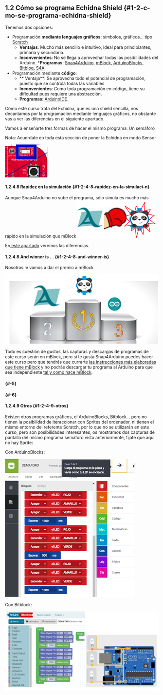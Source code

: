 ## 1.2 Cómo se programa Echidna Shield {#1-2-c-mo-se-programa-echidna-shield}

Tenemos dos opciones:

*   Programación **mediante lenguajes gráficos**: símbolos, gráficos… tipo [Scratch](https://scratch.mit.edu)
    *   **Ventajas**: Mucho más sencillo e intuitivo, ideal para principiantes, primaria y secundaria.
    *   **Inconvenientes**: No se llega a aprovechar todas las posibilidades del Arduino. 
    ***Programas**: [Snap4Arduino](http://snap4arduino.rocks), [mBlock](http://www.mblock.cc), [ArduinoBlocks,](http://www.arduinoblocks.com) [Bitbloq](http://bitbloq.bq.com), [S4A](http://s4a.cat) 
*   Programación mediante **código**:
    *  ** Ventaja**: Se aprovecha todo el potencial de programación, puesto que se controla todas las variables
    *   **Inconvenientes**: Como toda programación en código, tiene su dificultad pues requiere una abstracción.
    *   **Programas**: [ArduinoIDE](https://www.google.com/url?q=https://www.arduino.cc/en/Main/Software&sa=D&ust=1513946282806000&usg=AFQjCNExOvtkBbrZbOR3YVDNnp8QfwtQIQ).

Cómo este curso trata del Echidna, que es una shield sencilla, nos decantamos por la programación mediante lenguajes gráficos, no obstante vas a ver las diferencias en el siguiente apartado.

Vamos a enseñarte tres formas de hacer el mismo programa: Un semáforo

Nota: Acuerdate en toda esta sección de poner la Echidna en modo Sensor

![](/images/image4.png)






















#### 1.2.4.8 Rapidez en la simulación {#1-2-4-8-rapidez-en-la-simulaci-n}

Aunque Snap4Arduino no sube el programa, sólo simula es mucho más rápido en la simulación que mBlock![](/images/image19.png)

En[ este apartado](../3_entradas_de_echidna/33_joystick.md#3-3-1-telesketch) veremos las diferencias.

#### 1.2.4.8 And winner is … {#1-2-4-8-and-winner-is}

Nosotros le vamos a dar el premio a mBlock

![](/images/image79.png)

Todo es cuestión de gustos, las capturas y descargas de programas de este curso serán en mBlock, pero si te gusta Snap4Arduino puedes hacer este curso pero que tendrás que currarte [las instrucciones más elaboradas que tiene mBlock](#1-2-4-1-instrucciones-espec-ficas-para-arduino) y no podrás descargar tu programa al Arduino para que sea independiente [tal y como hace mBlock](#1-2-4-7-subir-a-arduino).

####  {#-5}

####  {#-6}

#### 1.2.4.9 Otros {#1-2-4-9-otros}

Existen otros programas gráficos, el ArduinoBlocks, Bitblock… pero no tienen la posibilidad de iteraccionar con Sprites del ordenador, ni tienen el mismo entorno del referente Scratch, por lo que no se utilizarán en este curso, pero son posibilidades interesantes, os mostramos dos capturas de pantalla del mismo programa semáforo visto anteriormente, fíjate que aquí no hay Sprite:

Con ArduinoBlocks:

![](/images/image91.png)

Con Bitblock:

![](/images/image12.png)